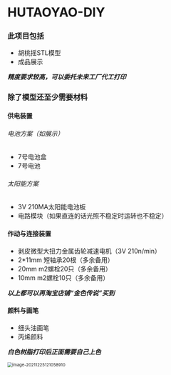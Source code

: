 # HUTAOYAO-DIY

### 此项目包括

- 胡桃摇STL模型
- 成品展示



***精度要求较高，可以委托未来工厂代工打印***

### 除了模型还至少需要材料

#### 供电装置 

###### 电池方案（如展示）

- 7号电池盒
- 7号电池

###### 太阳能方案

- 3V   210MA太阳能电池板
- 电路模块（如果直连的话光照不稳定时运转也不稳定）

#### 作动与连接装置

- 剥皮微型大扭力金属齿轮减速电机（3V 210n/min）
- 2*11mm   短轴承20根（多余备用）
- 20mm   m2螺栓20只（多余备用）
- 10mm   m2螺栓10只（多余备用）

***以上都可以再淘宝店铺“金色传说”买到***

#### 颜料与画笔

- 细头油画笔
- 丙烯颜料

***白色树脂打印后正面需要自己上色***

<img src="C:\Users\sjtu3\AppData\Roaming\Typora\typora-user-images\image-20211225121058910.png" alt="image-20211225121058910" style="zoom: 67%;" />
